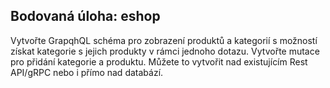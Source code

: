## Bodovaná úloha: eshop
Vytvořte GrapqhQL schéma pro zobrazení produktů a kategorií s možností získat kategorie s jejich produkty v rámci jednoho dotazu. Vytvořte mutace pro přidání kategorie a produktu. Můžete to vytvořit nad existujícím Rest API/gRPC nebo i přímo nad databází.